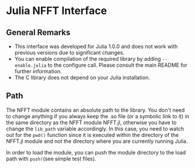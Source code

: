 Julia NFFT Interface
====================

General Remarks
---------------

* This interface was developed for Julia 1.0.0 and does not work with previous versions due to significant changes.
* You can enable compilation of the required library by adding `--enable.julia` to the configure call. Please consult the main README for further information.
* The C library does not depend on your Julia installation.

Path
-----

The NFFT module contains an absolute path to the library. You don't need to change anything if you always keep the .so file (or a symbolic link to it) in the same directory as the NFFT module NFFT.jl, otherwise you have to change the `lib_path` variable accordingly. In this case, you need to watch out for the `pwd()` function since it is executed within the directory of the NFFT.jl module and not the directory where you are currently running Julia.

In order to load the module, you can push the module directory to the load path with `push!`(see simple test files). 
